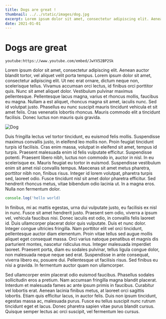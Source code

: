 ```yaml
---
title: Dogs are great !
thumbnail: ../../static/images/dog.jpg
excerpt: Lorem ipsum dolor sit amet, consectetur adipiscing elit. Aenean auctor blandit tortor, vel aliquet velit porta tempus. Lorem ipsum dolor sit amet, consectetur adipiscing elit. Ut nec erat ornare, dictum neque non, scelerisque tellus. Vivamus accumsan orci lectus, id finibus orci porttitor quis. Nunc sit amet aliquet dolor. Vestibulum pulvinar maximus pellentesque.
date: 2021-01-01
---
```


# Dogs are great

`youtube:https://www.youtube.com/embed/JwYX52BP2Sk`

Lorem ipsum dolor sit amet, consectetur adipiscing elit. Aenean auctor blandit tortor, vel aliquet velit porta tempus. Lorem ipsum dolor sit amet, consectetur adipiscing elit. Ut nec erat ornare, dictum neque non, scelerisque tellus. Vivamus accumsan orci lectus, id finibus orci porttitor quis. Nunc sit amet aliquet dolor. Vestibulum pulvinar maximus pellentesque. Pellentesque lacus magna, varius et rhoncus mollis, faucibus eu magna. Nullam a est aliquet, rhoncus magna sit amet, iaculis nunc. Sed id volutpat justo. Phasellus eu nunc suscipit mauris tincidunt vehicula et sit amet felis. Cras venenatis lobortis rhoncus. Mauris commodo elit a tincidunt facilisis. Donec luctus non mauris quis gravida.

![Dog](/images/dog.jpg)

Duis fringilla lectus vel tortor tincidunt, eu euismod felis mollis. Suspendisse maximus convallis justo, in eleifend leo mollis non. Proin feugiat tincidunt turpis id facilisis. Cras enim massa, volutpat in eleifend sit amet, tempus id turpis. Praesent malesuada enim id felis vulputate efficitur. Suspendisse potenti. Praesent libero nibh, luctus non commodo in, auctor in nisl. In eu scelerisque ex. Mauris feugiat eu tortor in euismod. Suspendisse vestibulum enim sit amet nisl convallis tempus. Maecenas sit amet metus pharetra, porttitor nibh non, finibus risus. Integer id lorem volutpat, pharetra turpis sed, laoreet odio. Fusce tincidunt nisl sit amet dolor pharetra efficitur. Sed hendrerit rhoncus metus, vitae bibendum odio lacinia ut. In a magna eros. Nulla non fermentum dolor.

```javascript
console.log('hello world)
```

In finibus, mi ac mattis egestas, urna dui vulputate justo, eu facilisis ex nisl in nunc. Fusce sit amet hendrerit justo. Praesent sem odio, viverra a ipsum vel, vehicula faucibus nisi. Donec iaculis est odio, in convallis felis laoreet id. Duis ullamcorper placerat dolor quis vulputate. Duis et nunc dolor. Integer congue ultricies fringilla. Nam porttitor elit vel orci tincidunt, pellentesque auctor diam elementum. Proin vitae tellus sed augue mollis aliquet eget consequat massa. Orci varius natoque penatibus et magnis dis parturient montes, nascetur ridiculus mus. Integer malesuada imperdiet laoreet. Praesent porta, diam eu sodales pulvinar, tellus ligula congue dolor, non malesuada neque neque sed erat. Suspendisse in ante consequat, viverra libero eu, posuere dui. Pellentesque ut facilisis risus. Sed finibus eu nisi a gravida. In fermentum auctor quam non ullamcorper.

Sed ullamcorper enim placerat odio euismod faucibus. Phasellus sodales sollicitudin eros a pretium. Nam accumsan fringilla magna blandit placerat. Interdum et malesuada fames ac ante ipsum primis in faucibus. Curabitur vel lobortis erat. Aenean lacinia finibus metus, at laoreet orci sagittis lobortis. Etiam quis efficitur lacus, in auctor felis. Duis non ipsum tincidunt, egestas massa ac, malesuada purus. Fusce eu tellus suscipit nunc rutrum tincidunt eget et lacus. Donec pharetra sapien vitae purus blandit cursus. Quisque semper lectus ac orci suscipit, vel fermentum leo cursus.
